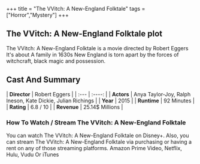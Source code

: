 +++
title = "The VVitch: A New-England Folktale"
tags = ["Horror","Mystery"]
+++
## The VVitch: A New-England Folktale plot
The VVitch: A New-England Folktale is a movie directed by Robert Eggers It's about A family in 1630s New England is torn apart by the forces of witchcraft, black magic and possession.
## Cast And Summary
| **Director**      | Robert Eggers |
    | :---        |    :----:   |
    |  **Actors** | Anya Taylor-Joy, Ralph Ineson, Kate Dickie, Julian Richings |
    | **Year**   | 2015    |
    |  **Runtime** | 92 Minutes |
    |  **Rating** | 6.8 / 10 | 
    |  **Revenue** | 25.14$ Millions |
### How To Watch / Stream The VVitch: A New-England Folktale
You can watch The VVitch: A New-England Folktale on Disney+.
Also, you can stream The VVitch: A New-England Folktale via purchasing or having a rent on any of those streaming platforms.
Amazon Prime Video, Netflix, Hulu, Vudu Or iTunes